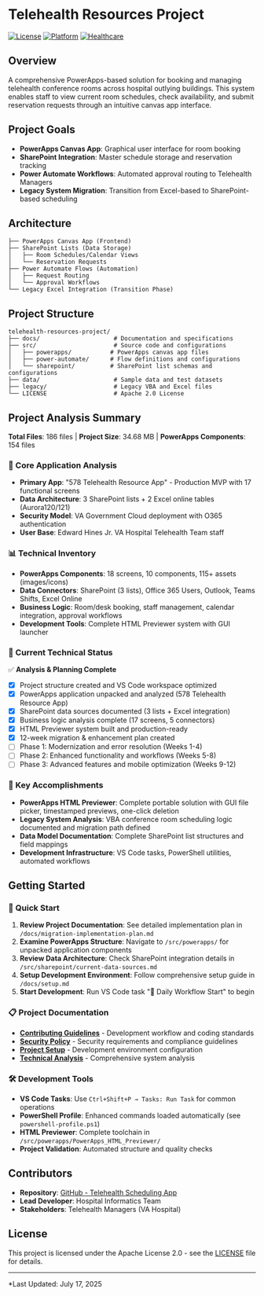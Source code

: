 # Telehealth Resources Project

[![License](https://img.shields.io/badge/License-Apache%202.0-blue.svg)](https://opensource.org/licenses/Apache-2.0)
[![Platform](https://img.shields.io/badge/Platform-Microsoft%20Power%20Platform-orange.svg)](https://powerplatform.microsoft.com/)
[![Healthcare](https://img.shields.io/badge/Healthcare-VA%20Compliant-green.svg)](https://www.va.gov/)

## Overview
A comprehensive PowerApps-based solution for booking and managing telehealth conference rooms across hospital outlying buildings. This system enables staff to view current room schedules, check availability, and submit reservation requests through an intuitive canvas app interface.

## Project Goals
- **PowerApps Canvas App**: Graphical user interface for room booking
- **SharePoint Integration**: Master schedule storage and reservation tracking
- **Power Automate Workflows**: Automated approval routing to Telehealth Managers
- **Legacy System Migration**: Transition from Excel-based to SharePoint-based scheduling

## Architecture
```
├── PowerApps Canvas App (Frontend)
├── SharePoint Lists (Data Storage)
│   ├── Room Schedules/Calendar Views
│   └── Reservation Requests
├── Power Automate Flows (Automation)
│   ├── Request Routing
│   └── Approval Workflows
└── Legacy Excel Integration (Transition Phase)
```

## Project Structure
```
telehealth-resources-project/
├── docs/                     # Documentation and specifications
├── src/                      # Source code and configurations
│   ├── powerapps/           # PowerApps canvas app files
│   ├── power-automate/      # Flow definitions and configurations
│   └── sharepoint/          # SharePoint list schemas and configurations
├── data/                     # Sample data and test datasets
├── legacy/                   # Legacy VBA and Excel files
└── LICENSE                   # Apache 2.0 License
```

## Project Analysis Summary
**Total Files**: 186 files | **Project Size**: 34.68 MB | **PowerApps Components**: 154 files

### 🏥 Core Application Analysis
- **Primary App**: "578 Telehealth Resource App" - Production MVP with 17 functional screens
- **Data Architecture**: 3 SharePoint lists + 2 Excel online tables (Aurora120/121)
- **Security Model**: VA Government Cloud deployment with O365 authentication
- **User Base**: Edward Hines Jr. VA Hospital Telehealth Team staff

### 📊 Technical Inventory
- **PowerApps Components**: 18 screens, 10 components, 115+ assets (images/icons)
- **Data Connectors**: SharePoint (3 lists), Office 365 Users, Outlook, Teams Shifts, Excel Online
- **Business Logic**: Room/desk booking, staff management, calendar integration, approval workflows
- **Development Tools**: Complete HTML Previewer system with GUI launcher

### 🔧 Current Technical Status
✅ **Analysis & Planning Complete**
- [x] Project structure created and VS Code workspace optimized
- [x] PowerApps application unpacked and analyzed (578 Telehealth Resource App)
- [x] SharePoint data sources documented (3 lists + Excel integration)
- [x] Business logic analysis complete (17 screens, 5 connectors)
- [x] HTML Previewer system built and production-ready
- [x] 12-week migration & enhancement plan created
- [ ] Phase 1: Modernization and error resolution (Weeks 1-4)
- [ ] Phase 2: Enhanced functionality and workflows (Weeks 5-8)
- [ ] Phase 3: Advanced features and mobile optimization (Weeks 9-12)

### 🚀 Key Accomplishments
- **PowerApps HTML Previewer**: Complete portable solution with GUI file picker, timestamped previews, one-click deletion
- **Legacy System Analysis**: VBA conference room scheduling logic documented and migration path defined
- **Data Model Documentation**: Complete SharePoint list structures and field mappings
- **Development Infrastructure**: VS Code tasks, PowerShell utilities, automated workflows

## Getting Started

### 🚀 Quick Start
1. **Review Project Documentation**: See detailed implementation plan in `/docs/migration-implementation-plan.md`
2. **Examine PowerApps Structure**: Navigate to `/src/powerapps/` for unpacked application components
3. **Review Data Architecture**: Check SharePoint integration details in `/src/sharepoint/current-data-sources.md`
4. **Setup Development Environment**: Follow comprehensive setup guide in `/docs/setup.md`
5. **Start Development**: Run VS Code task "🚀 Daily Workflow Start" to begin

### 📋 Project Documentation
- **[Contributing Guidelines](CONTRIBUTING.md)** - Development workflow and coding standards
- **[Security Policy](SECURITY.md)** - Security requirements and compliance guidelines
- **[Project Setup](docs/setup.md)** - Development environment configuration
- **[Technical Analysis](docs/technical-analysis-v1.0.0.md)** - Comprehensive system analysis

### 🛠️ Development Tools
- **VS Code Tasks**: Use `Ctrl+Shift+P → Tasks: Run Task` for common operations
- **PowerShell Profile**: Enhanced commands loaded automatically (see `powershell-profile.ps1`)
- **HTML Previewer**: Complete toolchain in `/src/powerapps/PowerApps_HTML_Previewer/`
- **Project Validation**: Automated structure and quality checks

## Contributors
- **Repository**: [GitHub - Telehealth Scheduling App](https://github.com/KCoderVA/Telehealth-Scheduling-App.git)
- **Lead Developer**: Hospital Informatics Team
- **Stakeholders**: Telehealth Managers (VA Hospital)

## License
This project is licensed under the Apache License 2.0 - see the [LICENSE](LICENSE) file for details.

---
*Last Updated: July 17, 2025
